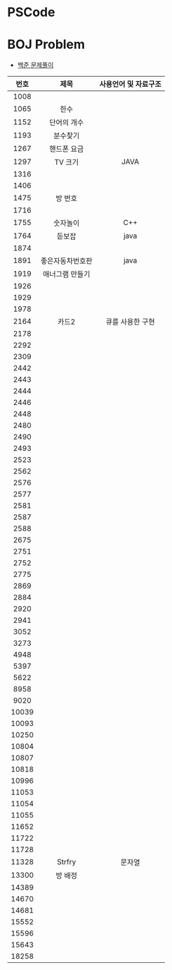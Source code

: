 # PSCode

# BOJ Problem

- [백준 문제풀이](https://github.com/Geol2/BOJ_hub/tree/main/BOJ_problem)

| 번호  |      제목       |       사용언어 및 자료구조       |
| :---: | :-------------: | :----------------------------: |
| 1008  |                 |                                |
| 1065  |      한수       |                  |
| 1152  |   단어의 개수   |                  |
| 1193  |    분수찾기     |                  |
| 1267  |   핸드폰 요금   |                  |
| 1297  |   TV 크기      |       JAVA        |
| 1316  |                 |                  |
| 1406  |                 |                  |
| 1475  |     방 번호     |                  |
| 1716  |                 |                  |
| 1755  |     숫자놀이    |        C++       |
| 1764  |     듣보잡      |       java       |
| 1874  |                 |                  |
| 1891  | 좋은자동차번호판 |      java         |
| 1919  | 애너그램 만들기  |                   |
| 1926  |                 |                  |
| 1929  |                 |                  |
| 1978  |                 |                  |
| 2164  |      카드2      | 큐를 사용한 구현   |
| 2178  |                 |                  |
| 2292  |                 |                  |
| 2309  |                 |                  |
| 2442  |                 |                  |
| 2443  |                 |                  |
| 2444  |                 |                  |
| 2446  |                 |                  |
| 2448  |                 |                  |
| 2480  |                 |                  |
| 2490  |                 |                  |
| 2493  |                 |                  |
| 2523  |                 |                  |
| 2562  |                 |                  |
| 2576  |                 |                  |
| 2577  |                 |                  |
| 2581  |                 |                  |
| 2587  |                 |                  |
| 2588  |                 |                  |
| 2675  |                 |                  |
| 2751  |                 |                  |
| 2752  |                 |                  |
| 2775  |                 |                  |
| 2869  |                 |                  |
| 2884  |                 |                  |
| 2920  |                 |                  |
| 2941  |                 |                  |
| 3052  |                 |                  |
| 3273  |                 |                  |
| 4948  |                 |                  |
| 5397  |                 |                  |
| 5622  |                 |                  |
| 8958  |                 |                  |
| 9020  |                 |                  |
| 10039 |                 |                  |
| 10093 |                 |                  |
| 10250 |                 |                  |
| 10804 |                 |                  |
| 10807 |                 |                  |
| 10818 |                 |                  |
| 10996 |                 |                  |
| 11053 |                 |                  |
| 11054 |                 |                  |
| 11055 |                 |                  |
| 11652 |                 |                  |
| 11722 |                 |                  |
| 11728 |                 |                  |
| 11328 |     Strfry      |      문자열      |
| 13300 |     방 배정     |                  |
| 14389 |                 |                  |
| 14670 |                 |                  |
| 14681 |                 |                  |
| 15552 |                 |                  |
| 15596 |                 |                  |
| 15643 |                 |                  |
| 18258 |                 |                  |
